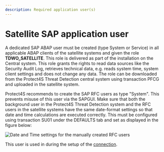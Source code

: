 ```yaml
---
description: Required application user(s)
---
```


# Satellite SAP application user

A dedicated SAP ABAP user must be created (type System or Service) in all applicable ABAP clients of the satellite systems and given the role **TDWO\_SATELLITE**. This role is delivered as part of the installation on the Central system. This role grants the rights to read data sources like the Security Audit Log, retrieves technical data, e.g. reads system time, system client settings and does not change any data. The role can be downloaded from the Protect4S Threat Detection central system using transaction PFCG and uploaded in the satellite system.

Protect4S recommends to create the SAP RFC users as type "System". This prevents misuse of this user via the SAPGUI. Make sure that both the background user in the Protect4S Threat Detection system and the RFC users in the satellite systems have the same date-format settings so that date and time calculations are executed correctly. This must be configured using transaction SU01 under the DEFAULTS tab and set as displayed in the figure below:

![Date and Time settings for the manually created RFC users](https://files.gitbook.com/v0/b/gitbook-legacy-files/o/assets%2F-Mee93KW0BtSWNWC0nS9%2F-MhIoDN1X2VnVwIeuzgJ%2F-MhIqhinNsb\_\_LCZuNle%2Fimage.png?alt=media\&token=54fb1975-7e71-486a-8e33-aba4a1b44bb5)

This user is used in during the setup of the [connection](../creating-a-system/setting-up-connections.md).
